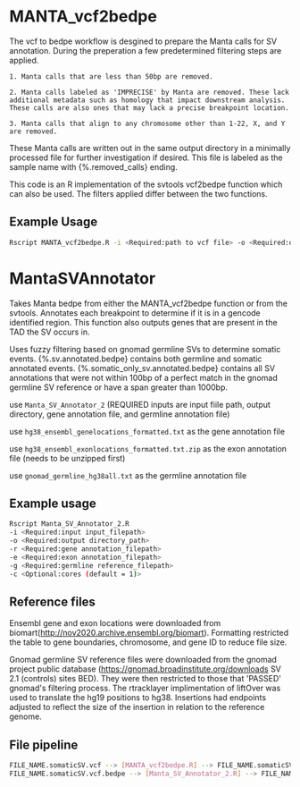 # MANTA_vcf2bedpe

The vcf to bedpe workflow is desgined to prepare the Manta calls for SV annotation. During the preperation a few predetermined filtering steps are applied.
	
	1. Manta calls that are less than 50bp are removed. 
	
	2. Manta calls labeled as 'IMPRECISE' by Manta are removed. These lack additional metadata such as homology that impact downstream analysis. These calls are also ones that may lack a precise breakpoint location.
	
	3. Manta calls that align to any chromosome other than 1-22, X, and Y are removed. 

These Manta calls are written out in the same output directory in a minimally processed file for further investigation if desired. This file is labeled as the sample name with {%.removed_calls} ending.

This code is an R implementation of the svtools vcf2bedpe function which can also be used. The filters applied differ between the two functions.

## Example Usage
```bash
Rscript MANTA_vcf2bedpe.R -i <Required:path to vcf file> -o <Required:output_directory_path>
```


# MantaSVAnnotator
Takes Manta bedpe from either the MANTA_vcf2bedpe function or from the svtools. Annotates each breakpoint to determine if it is in a gencode identified region. 
This function also outputs genes that are present in the TAD the SV occurs in.

Uses fuzzy filtering based on gnomad germline SVs to determine somatic events. {%.sv.annotated.bedpe} contains both germline and somatic annotated events.  {%.somatic_only_sv.annotated.bedpe} contains all SV annotations that were not within 100bp of a perfect match in the gnomad germline SV reference or have a span greater than 1000bp.

use `Manta_SV_Annotator_2` (REQUIRED inputs are input fiile path, output directory, gene annotation file, and germline annotation file)

use `hg38_ensembl_genelocations_formatted.txt` as the gene annotation file

use `hg38_ensembl_exonlocations_formatted.txt.zip` as the exon annotation file (needs to be unzipped first)

use `gnomad_germline_hg38all.txt` as the germline annotation file

## Example usage

```bash
Rscript Manta_SV_Annotator_2.R 
-i <Required:input input_filepath> 
-o <Required:output directory_path> 
-r <Required:gene annotation_filepath> 
-e <Required:exon annotation_filepath>
-g <Required:germline reference_filepath> 
-c <Optional:cores (default = 1)>
```

## Reference files 
Ensembl gene and exon locations were downloaded from biomart(http://nov2020.archive.ensembl.org/biomart). Formatting restricted the table to gene boundaries, chromosome, and gene ID to reduce file size. 

Gnomad germline SV reference files were downloaded from the gnomad project public database (https://gnomad.broadinstitute.org/downloads SV 2.1 (controls) sites BED). They were then restricted to those that 'PASSED' gnomad's filtering process. The rtracklayer implimentation of liftOver was used to translate the hg19 positions to hg38. Insertions had endpoints adjusted to reflect the size of the insertion in relation to the reference genome.

## File pipeline
```bash
FILE_NAME.somaticSV.vcf --> [MANTA_vcf2bedpe.R] --> FILE_NAME.somaticSV.vcf.bedpe + FILE_NAME.somaticSV.vcf_removed_calls
FILE_NAME.somaticSV.vcf.bedpe --> [Manta_SV_Annotator_2.R] --> FILE_NAME.somaticSV.somatic_only_sv.annotated.bedpe + FILE_NAME.somaticSV.sv.annotated.bedpe
```

